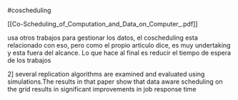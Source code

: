 #coscheduling 

[[Co-Scheduling_of_Computation_and_Data_on_Computer_.pdf]]

usa otros trabajos para gestionar los datos, el coscheduling esta relacionado con eso, pero como el propio articulo dice, es muy undertaking y esta fuera del alcance. Lo que hace al final es reducir el tiempo de espera de los trabajos

2] several replication algorithms are examined and evaluated using simulations.The results in that paper show that data aware scheduling on the grid results in significant improvements in job response time

